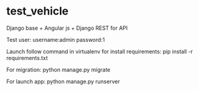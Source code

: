 # test_vehicle
Django base + Angular js + Django REST for API

Test user:
username:admin
password:1

Launch follow command in virtualenv for install requirements:
pip install -r requirements.txt

For migration:
python manage.py migrate

For launch app:
python manage.py runserver
